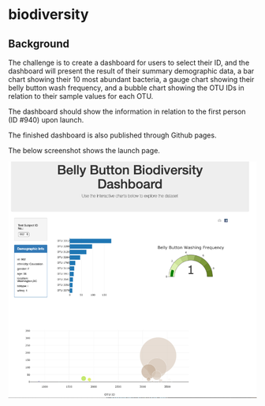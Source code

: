 # biodiversity

## Background 
The challenge is to create a dashboard for users to select their ID, and the dashboard will present the result of their summary demographic data, a bar chart showing their 10 most abundant bacteria, a gauge chart showing their belly button wash frequency, and a bubble chart showing the OTU IDs in relation to their sample values for each OTU. 

The dashboard should show the information in relation to the first person (ID #940) upon launch. 

The finished dashboard is also published through Github pages.  

The below screenshot shows the launch page. 

<img alt = "dashboard launch page" src = "https://github.com/pegkhiev/biodiversity/blob/master/dashboard.png">


